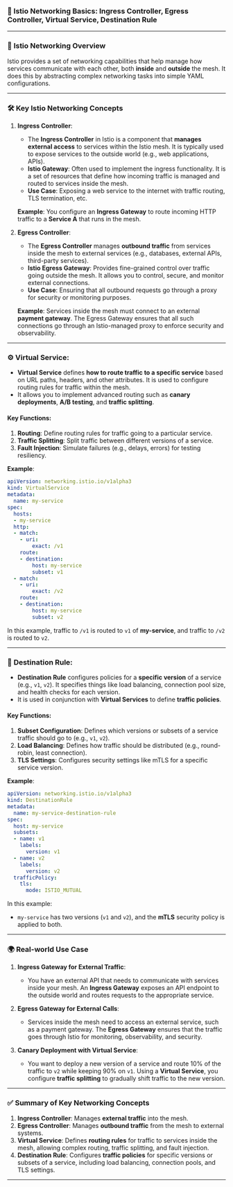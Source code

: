### 📌 Istio Networking Basics: Ingress Controller, Egress Controller, Virtual Service, Destination Rule

---

### 🚀 **Istio Networking Overview**

Istio provides a set of networking capabilities that help manage how services communicate with each other, both **inside** and **outside** the mesh. It does this by abstracting complex networking tasks into simple YAML configurations.

---

### 🛠️ **Key Istio Networking Concepts**

1. **Ingress Controller**:
   - The **Ingress Controller** in Istio is a component that **manages external access** to services within the Istio mesh. It is typically used to expose services to the outside world (e.g., web applications, APIs).
   - **Istio Gateway**: Often used to implement the ingress functionality. It is a set of resources that define how incoming traffic is managed and routed to services inside the mesh.
   - **Use Case**: Exposing a web service to the internet with traffic routing, TLS termination, etc.

   **Example**: You configure an **Ingress Gateway** to route incoming HTTP traffic to a **Service A** that runs in the mesh.

2. **Egress Controller**:
   - The **Egress Controller** manages **outbound traffic** from services inside the mesh to external services (e.g., databases, external APIs, third-party services).
   - **Istio Egress Gateway**: Provides fine-grained control over traffic going outside the mesh. It allows you to control, secure, and monitor external connections.
   - **Use Case**: Ensuring that all outbound requests go through a proxy for security or monitoring purposes.

   **Example**: Services inside the mesh must connect to an external **payment gateway**. The Egress Gateway ensures that all such connections go through an Istio-managed proxy to enforce security and observability.

---

### ⚙️ **Virtual Service**:

- **Virtual Service** defines **how to route traffic to a specific service** based on URL paths, headers, and other attributes. It is used to configure routing rules for traffic within the mesh.
- It allows you to implement advanced routing such as **canary deployments**, **A/B testing**, and **traffic splitting**.

#### Key Functions:
1. **Routing**: Define routing rules for traffic going to a particular service.
2. **Traffic Splitting**: Split traffic between different versions of a service.
3. **Fault Injection**: Simulate failures (e.g., delays, errors) for testing resiliency.

**Example**:
```yaml
apiVersion: networking.istio.io/v1alpha3
kind: VirtualService
metadata:
  name: my-service
spec:
  hosts:
  - my-service
  http:
  - match:
    - uri:
        exact: /v1
    route:
    - destination:
        host: my-service
        subset: v1
  - match:
    - uri:
        exact: /v2
    route:
    - destination:
        host: my-service
        subset: v2
```

In this example, traffic to `/v1` is routed to `v1` of **my-service**, and traffic to `/v2` is routed to `v2`.

---

### 🎯 **Destination Rule**:

- **Destination Rule** configures policies for a **specific version** of a service (e.g., `v1`, `v2`). It specifies things like load balancing, connection pool size, and health checks for each version.
- It is used in conjunction with **Virtual Services** to define **traffic policies**.

#### Key Functions:
1. **Subset Configuration**: Defines which versions or subsets of a service traffic should go to (e.g., `v1`, `v2`).
2. **Load Balancing**: Defines how traffic should be distributed (e.g., round-robin, least connection).
3. **TLS Settings**: Configures security settings like mTLS for a specific service version.

**Example**:
```yaml
apiVersion: networking.istio.io/v1alpha3
kind: DestinationRule
metadata:
  name: my-service-destination-rule
spec:
  host: my-service
  subsets:
  - name: v1
    labels:
      version: v1
  - name: v2
    labels:
      version: v2
  trafficPolicy:
    tls:
      mode: ISTIO_MUTUAL
```

In this example:
- `my-service` has two versions (`v1` and `v2`), and the **mTLS** security policy is applied to both.

---

### 🌍 **Real-world Use Case**

1. **Ingress Gateway for External Traffic**:
   - You have an external API that needs to communicate with services inside your mesh. An **Ingress Gateway** exposes an API endpoint to the outside world and routes requests to the appropriate service.

2. **Egress Gateway for External Calls**:
   - Services inside the mesh need to access an external service, such as a payment gateway. The **Egress Gateway** ensures that the traffic goes through Istio for monitoring, observability, and security.

3. **Canary Deployment with Virtual Service**:
   - You want to deploy a new version of a service and route 10% of the traffic to `v2` while keeping 90% on `v1`. Using a **Virtual Service**, you configure **traffic splitting** to gradually shift traffic to the new version.

---

### ✅ **Summary of Key Networking Concepts**

1. **Ingress Controller**: Manages **external traffic** into the mesh.
2. **Egress Controller**: Manages **outbound traffic** from the mesh to external systems.
3. **Virtual Service**: Defines **routing rules** for traffic to services inside the mesh, allowing complex routing, traffic splitting, and fault injection.
4. **Destination Rule**: Configures **traffic policies** for specific versions or subsets of a service, including load balancing, connection pools, and TLS settings.

---